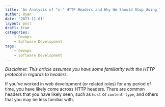 ```yaml
---
title: 'An Analysis of "x-" HTTP Headers and Why We Should Stop Using Them'
author: Ryan
date: '2023-11-01'
layout: post
draft: true
categories:
    - Devops
    - Software Development
tags:
    - Devops
    - Software Development
---
```


*Disclaimer: This article assumes you have some familiarity with the HTTP protocol in regards to headers.*

If you've worked in web development (or related roles) for any period of time, you have likely come across HTTP headers. There are common headers that you have likely seen, such as `host` or `content-type`, and others that you may be less familiar with. 
